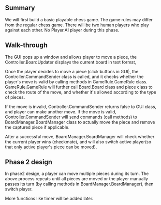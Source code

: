 ## Summary
We will first build a basic playable chess game. The game rules may differ from the regular chess game.
There will be two human players who play against each other. No Player.AI player during this phase.

## Walk-through
The GUI pops up a window and allows player to move a piece, the Controller.BoardUpdater displays the current board in text format,

Once the player decides to move a piece (click buttons in GUI), the Controller.CommandSender class is called, and it checks 
whether the player's move is valid by calling methods in GameRule.GameRule class. GameRule.GameRule will further call Board.Board class and
piece class to check the route of the move, and whether it's allowed according to the type of pieces.

If the move is invalid, Controller.CommandSender returns false to GUI class, and player can make another move.
If the move is valid, Controller.CommandSender will send commands (call methods) to BoardManager.BoardManager class to actually move the piece 
and remove the captured piece if applicable.

After a successful move, BoardManager.BoardManager will check whether the current player wins (checkmate), and will also switch 
active player(so that only active player's piece can be moved).

## Phase 2 design
In phase2 design, a player can move multiple pieces during its turn. The above process repeats until all pieces
are moved or the player manually passes its turn (by calling methods in BoardManager.BoardManager), then switch player.

More functions like timer will be added later.
